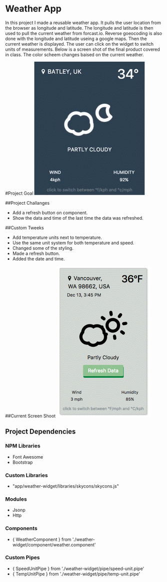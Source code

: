 # Weather App
In this project I made a reusable weather app.
It pulls the user location from the browser as longitude and latitude.
The longitude and latitude is then used to pull the current weather from forcast.io.
Reverse goeocoding is also done with the longitude and latitude useing a google maps.
Then the current weather is displayed.
The user can click on the widget to switch units of measurements.
Below is a screen shot of the final product covered in class.
The color scheem changes baised on the current weather.

#Project Goal
![Project Objective](img/screen-course-objective.gif)

##Project Challanges
- Add a refresh button on component.
- Show the data and time of the last time the data was refreshed.


##Custom Tweeks
- Add temperature units next to temperature.
- Use the same unit system for both temperature and speed.
- Changed some of the styling.
- Made a refresh button.
- Added the date and time.

##Current Screen Shoot
![Current Version](img/screen-current.gif)


## Project Dependencies

### NPM Libraries
- Font Awesome
- Bootstrap

### Custom Libraries
- "app/weather-widget/libraries/skycons/skycons.js"

### Modules
- Jsonp
- Http

### Components
- { WeatherComponent } from './weather-widget/component/weather.component'

### Custom Pipes
- { SpeedUnitPipe } from './weather-widget/pipe/speed-unit.pipe'
- { TempUnitPipe } from './weather-widget/pipe/temp-unit.pipe'

